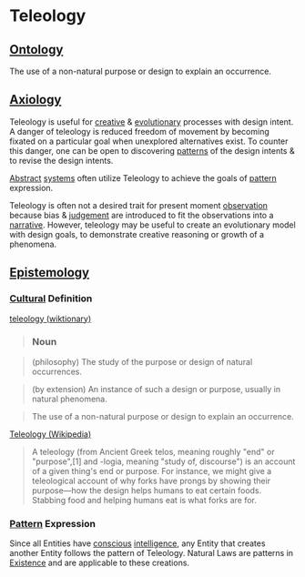 # Teleology

## [Ontology](./ontology.md)

The use of a non-natural purpose or design to explain an occurrence.

## [Axiology](./axiology.md)

Teleology is useful for [creative](./create.md) & [evolutionary](./evolution.md) processes with design intent. A danger of teleology is reduced freedom of movement by becoming fixated on a particular goal when unexplored alternatives exist. To counter this danger, one can be open to discovering [patterns](./pattern.md) of the design intents & to revise the design intents.

[Abstract](./abstraction.md) [systems](./conceptual-system.md) often utilize Teleology to achieve the goals of [pattern](./pattern.md) expression.

Teleology is often not a desired trait for present moment [observation](./observe.md) because bias & [judgement](./judgement.md) are introduced to fit the observations into a [narrative](./story.md). However, teleology may be useful to create an evolutionary model with design goals, to demonstrate creative reasoning or growth of a phenomena.

## [Epistemology](./epistemology.md)

### [Cultural](./culture.md) Definition

<a href="http://en.wiktionary.org/wiki/teleology" target="_blank">teleology (wiktionary)</a>

> ### Noun

> (philosophy) The study of the purpose or design of natural occurrences.

> (by extension) An instance of such a design or purpose, usually in natural phenomena.

> The use of a non-natural purpose or design to explain an occurrence.

<a href="http://en.wikipedia.org/wiki/Teleology" target="_blank">Teleology (Wikipedia)</a>

> A teleology (from Ancient Greek telos, meaning roughly "end" or "purpose",[1] and -logia, meaning "study of, discourse") is an account of a given thing's end or purpose. For instance, we might give a teleological account of why forks have prongs by showing their purpose—how the design helps humans to eat certain foods. Stabbing food and helping humans eat is what forks are for.

### [Pattern](./pattern.md) Expression

Since all Entities have [conscious](./consciousness.md) [intelligence](./intelligence.md), any Entity that creates another Entity follows the pattern of Teleology. Natural Laws are patterns in [Existence](./existence.md) and are applicable to these creations.
